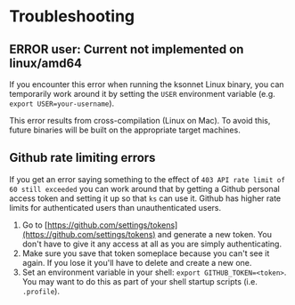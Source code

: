 # Troubleshooting

## ERROR user: Current not implemented on linux/amd64
If you encounter this error when running the ksonnet Linux binary, you can temporarily work around it by setting the `USER` environment variable (e.g. `export USER=your-username`).

This error results from cross-compilation (Linux on Mac). To avoid this, future binaries will be built on the appropriate target machines.

## Github rate limiting errors

If you get an error saying something to the effect of `403 API rate limit of 60 still exceeded` you can work around that by getting a Github personal access token and setting it up so that `ks` can use it.  Github has higher rate limits for authenticated users than unauthenticated users.

1. Go to [https://github.com/settings/tokens](https://github.com/settings/tokens) and generate a new token. You don't have to give it any access at all as you are simply authenticating.
2. Make sure you save that token someplace because you can't see it again.  If you lose it you'll have to delete and create a new one.
3. Set an environment variable in your shell: `export GITHUB_TOKEN=<token>`.  You may want to do this as part of your shell startup scripts (i.e. `.profile`).
